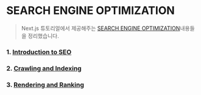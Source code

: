 # SEARCH ENGINE OPTIMIZATION

> Next.js 튜토리얼에서 제공해주는 [SEARCH ENGINE OPTIMIZATION](https://nextjs.org/learn/seo/introduction-to-seo)내용들을 정리했습니다.

### 1. [Introduction to SEO](https://github.com/ChoJinmok/TIL/blob/master/ETC/SEO/introduction.md)

### 2. [Crawling and Indexing](https://github.com/ChoJinmok/TIL/blob/master/ETC/SEO/CrawlingIndexing.md)

### 3. [Rendering and Ranking](https://github.com/ChoJinmok/TIL/blob/master/ETC/SEO/RenderingRanking.md)
